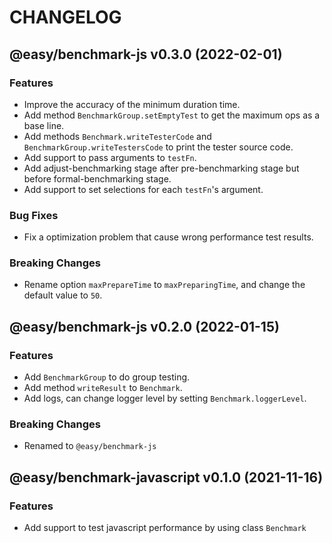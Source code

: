 # CHANGELOG
## @easy/benchmark-js v0.3.0 (2022-02-01)
### Features

- Improve the accuracy of the minimum duration time.
- Add method `BenchmarkGroup.setEmptyTest` to get the maximum ops as a base line.
- Add methods `Benchmark.writeTesterCode` and `BenchmarkGroup.writeTestersCode` to print the tester source code.
- Add support to pass arguments to `testFn`.
- Add adjust-benchmarking stage after pre-benchmarking stage but before formal-benchmarking stage.
- Add support to set selections for each `testFn`'s argument.

### Bug Fixes

- Fix a optimization problem that cause wrong performance test results.

### Breaking Changes

- Rename option `maxPrepareTime` to `maxPreparingTime`, and change the default value to `50`.

## @easy/benchmark-js v0.2.0 (2022-01-15)
### Features

- Add `BenchmarkGroup` to do group testing.
- Add method `writeResult` to `Benchmark`.
- Add logs, can change logger level by setting `Benchmark.loggerLevel`.

### Breaking Changes

- Renamed to `@easy/benchmark-js`

## @easy/benchmark-javascript v0.1.0 (2021-11-16)
### Features

- Add support to test javascript performance by using class `Benchmark`
